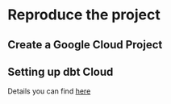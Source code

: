 # Reproduce the project

## Create a Google Cloud Project


## Setting up dbt Cloud
  Details you can find [here](./notes/dbt_notes.md)
